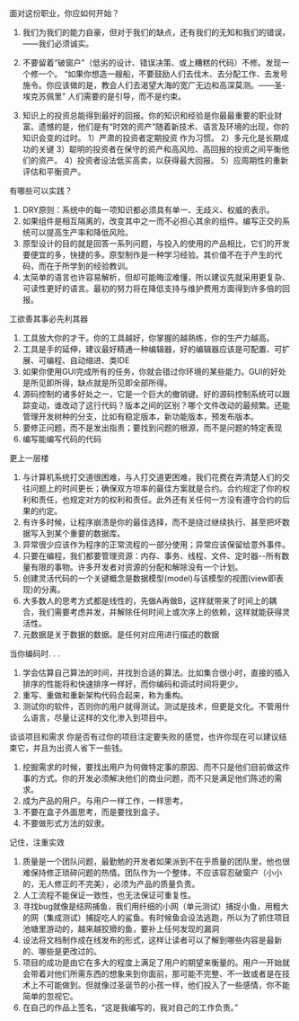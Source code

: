 面对这份职业，你应如何开始？
1. 我们为我们的能力自豪，但对于我们的缺点，还有我们的无知和我们的错误，——我们必须诚实。
2. 不要留着“破窗户”（低劣的设计、错误决策、或上糟糕的代码）不修。发现一个修一个。
“如果你想造一艘船，不要鼓励人们去伐木、去分配工作、去发号施令。你应该做的是，教会人们去渴望大海的宽广无边和高深莫测。——圣-埃克苏佩里” 人们需要的是引导，而不是约束。

3. 知识上的投资总能得到最好的回报。你的知识和经验是你最最重要的职业财富。遗憾的是，他们是有“时效的资产”随着新技术、语言及环境的出现，你的知识会变的过时。
 1）严肃的投资者定期投资 作为习惯。
 2）多元化是长期成功的关键
 3）聪明的投资者在保守的资产和高风险、高回报的投资之间平衡他们的资产。
 4）投资者设法低买高卖，以获得最大回报。
 5）应周期性的重新评估和平衡资产。

有哪些可以实践？
1. DRY原则：系统中的每一项知识都必须具有单一、无歧义、权威的表示。
2. 如果组件是相互隔离的，改变其中之一而不必担心其余的组件。编写正交的系统可以提高生产率和降低风险。
3. 原型设计的目的就是回答一系列问题，与投入的使用的产品相比，它们的开发要便宜的多，快捷的多。原型制作是一种学习经验。其价值不在于产生的代码，而在于所学到的经验教训。
4. 太简单的语言也许容易解析，但却可能晦涩难懂，所以建议先就采用更复杂、可读性更好的语言。最初的努力将在降低支持与维护费用方面得到许多倍的回报。

工欲善其事必先利其器
1. 工具放大你的才干。你的工具越好，你掌握的越熟练，你的生产力越高。
2. 工具是手的延伸，建议最好精通一种编辑器，好的编辑器应该是可配置、可扩展、可编程、自动缩进、类IDE
3. 如果你使用GUI完成所有的任务，你就会错过你环境的某些能力。GUI的好处是所见即所得，缺点就是所见即全部所得。
4. 源码控制的诸多好处之一，它是一个巨大的撤销键。好的源码控制系统可以跟踪变动，谁改动了这行代码？版本之间的区别？哪个文件改动的最频繁。还能管理开发树种的分支，比如有稳定版本，新功能版本，预发布版本。
5. 要修正问题，而不是发出指责；要找到问题的根源，而不是问题的特定表现
6. 编写能编写代码的代码

更上一层楼
1. 与计算机系统打交道很困难，与人打交道更困难，我们花费在弄清楚人们的交往问题上的时间更长；确保双方坦率的最佳方案就是合约。合约规定了你的权利和责任，也规定对方的权利和责任。此外还有关任何一方没有遵守合约的后果的约定。
2. 有许多时候，让程序崩溃是你的最佳选择，而不是绕过继续执行、甚至把坏数据写入到某个重要的数据库。
3. 异常很少应该作为程序的正常流程的一部分使用；异常应该保留给意外事件。
4. 只要在编程，我们都要管理资源：内存、事务、线程、文件、定时器--所有数量有限的事物。许多开发者对资源的分配和解除没有一个计划。
5. 创建灵活代码的一个关键概念是数据模型(model)与该模型的视图(view即表现)的分离。
6. 大多数人的思考方式都是线性的，先做A再做B，这样就带来了时间上的耦合，我们需要考虑并发，并解除任何时间上或次序上的依赖，这样就能获得灵活性。
7. 元数据是关于数据的数据。是任何对应用进行描述的数据

当你编码时. . . 
1. 学会估算自己算法的时间，并找到合适的算法。比如集合很小时，直接的插入排序的性能将和快速排序一样好，而你编码和调试时间将更少。
2. 重写、重做和重新架构代码合起来，称为重构。
3. 测试你的软件，否则你的用户就得测试。测试是技术，但更是文化。不管用什么语言，尽量让这样的文化渗入到项目中。

谈谈项目和需求
你是否有过你的项目注定要失败的感觉，也许你现在可以建议结束它，并且为出资人省下一些钱。
1. 挖掘需求的时候，要找出用户为何做特定事的原因、而不只是他们目前做这件事的方式。你的开发必须解决他们的商业问题，而不只是满足他们陈述的需求。
2. 成为产品的用户。与用户一样工作，一样思考。
3. 不要在盒子外面思考，而是要找到盒子。
4. 不要做形式方法的奴隶。

记住，注重实效
1. 质量是一个团队问题，最勤勉的开发者如果派到不在乎质量的团队里，他也很难保持修正琐碎问题的热情。团队作为一个整体，不应该容忍破窗户（小小的，无人修正的不完美），必须为产品的质量负责。
2. 人工流程不能保证一致性，也无法保证可重复性。
3. 寻找bug就像是结网捕鱼，我们用纤细的小网（单元测试）捕捉小鱼，用粗大的网（集成测试）捕捉吃人的鲨鱼。有时候鱼会设法逃跑，所以为了抓住项目池塘里游动的，越来越狡猾的鱼，要补上任何发现的漏洞
4. 设法将文档制作成在线发布的形式，这样让读者可以了解到哪些内容是最新的、哪些是更改过的。
5. 项目的成功是由它在多大的程度上满足了用户的期望来衡量的。用户一开始就会带着对他们所需东西的想象来到你面前，那可能不完整、不一致或者是在技术上不可能做到。但就像过圣诞节的小孩一样，他们投入了一些感情，你不能简单的忽视它。
6. 在自己的作品上签名，“这是我编写的，我对自己的工作负责。”